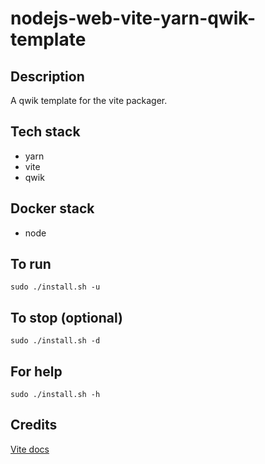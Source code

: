 # nodejs-web-vite-yarn-qwik-template

## Description
A qwik template for the vite packager.

## Tech stack
- yarn
- vite
- qwik

## Docker stack
- node

## To run
`sudo ./install.sh -u`

## To stop (optional)
`sudo ./install.sh -d`

## For help
`sudo ./install.sh -h`

## Credits
[Vite docs](https://vitejs.dev/guide/)
